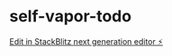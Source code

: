 # self-vapor-todo

[Edit in StackBlitz next generation editor ⚡️](https://stackblitz.com/~/github.com/Skytim/self-vapor-todo)
